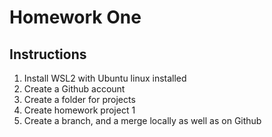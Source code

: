 # Homework One
## Instructions
1. Install WSL2 with Ubuntu linux installed
2. Create a Github account
3. Create a folder for projects
4. Create homework project 1
5. Create a branch, and a merge locally as well as on Github
